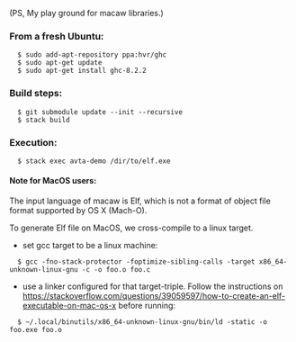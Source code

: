 

(PS, My play ground for macaw libraries.)

### From a fresh Ubuntu:
```
  $ sudo add-apt-repository ppa:hvr/ghc
  $ sudo apt-get update
  $ sudo apt-get install ghc-8.2.2
```
### Build steps:
```
  $ git submodule update --init --recursive
  $ stack build
```
### Execution:
```
  $ stack exec avta-demo /dir/to/elf.exe
```
#### Note for MacOS users:
  The input language of macaw is Elf, which is not a format of object file format supported by OS X (Mach-O).

  To generate Elf file on MacOS, we cross-compile to a linux target.
  - set gcc target to be a linux machine:
```
  $ gcc -fno-stack-protector -foptimize-sibling-calls -target x86_64-unknown-linux-gnu -c -o foo.o foo.c
```
  - use a linker configured for that target-triple. Follow the instructions on
  https://stackoverflow.com/questions/39059597/how-to-create-an-elf-executable-on-mac-os-x before running: 
```
  $ ~/.local/binutils/x86_64-unknown-linux-gnu/bin/ld -static -o foo.exe foo.o
```


